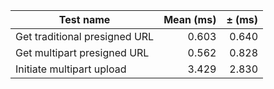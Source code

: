 | Test name                     | Mean (ms) | ± (ms) |
|-------------------------------|-----------:|--------:|
| Get traditional presigned URL | 0.603     | 0.640  |
| Get multipart presigned URL   | 0.562     | 0.828  |
| Initiate multipart upload     | 3.429     | 2.830  |
